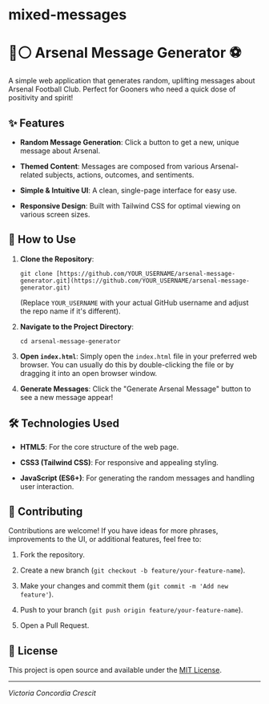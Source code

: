 # mixed-messages

# 🔴⚪ Arsenal Message Generator ⚽

A simple web application that generates random, uplifting messages about Arsenal Football Club. Perfect for Gooners who need a quick dose of positivity and spirit!

## ✨ Features

* **Random Message Generation**: Click a button to get a new, unique message about Arsenal.

* **Themed Content**: Messages are composed from various Arsenal-related subjects, actions, outcomes, and sentiments.

* **Simple & Intuitive UI**: A clean, single-page interface for easy use.

* **Responsive Design**: Built with Tailwind CSS for optimal viewing on various screen sizes.

## 🚀 How to Use

1.  **Clone the Repository**:

    ```
    git clone [https://github.com/YOUR_USERNAME/arsenal-message-generator.git](https://github.com/YOUR_USERNAME/arsenal-message-generator.git)
    ```

    (Replace `YOUR_USERNAME` with your actual GitHub username and adjust the repo name if it's different).

2.  **Navigate to the Project Directory**:

    ```
    cd arsenal-message-generator
    ```

3.  **Open `index.html`**:
    Simply open the `index.html` file in your preferred web browser. You can usually do this by double-clicking the file or by dragging it into an open browser window.

4.  **Generate Messages**:
    Click the "Generate Arsenal Message" button to see a new message appear!

## 🛠️ Technologies Used

* **HTML5**: For the core structure of the web page.

* **CSS3 (Tailwind CSS)**: For responsive and appealing styling.

* **JavaScript (ES6+)**: For generating the random messages and handling user interaction.

## 👋 Contributing

Contributions are welcome! If you have ideas for more phrases, improvements to the UI, or additional features, feel free to:

1.  Fork the repository.

2.  Create a new branch (`git checkout -b feature/your-feature-name`).

3.  Make your changes and commit them (`git commit -m 'Add new feature'`).

4.  Push to your branch (`git push origin feature/your-feature-name`).

5.  Open a Pull Request.

## 📄 License

This project is open source and available under the [MIT License](LICENSE).

---
*Victoria Concordia Crescit*
